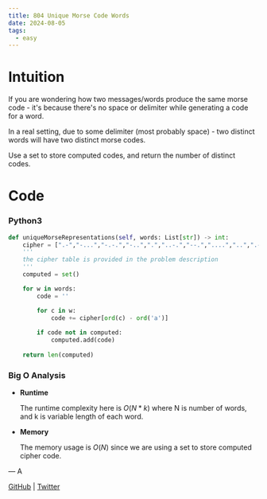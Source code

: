 ```yaml
---
title: 804 Unique Morse Code Words
date: 2024-08-05
tags:
  - easy
---
```


# Intuition

If you are wondering how two messages/words produce the same morse code - it's because there's no space or delimiter while generating a code for a word.

In a real setting, due to some delimiter (most probably space) - two distinct words will have two distinct morse codes.

Use a set to store computed codes, and return the number of distinct codes.


# Code

### Python3

```python
def uniqueMorseRepresentations(self, words: List[str]) -> int:
    cipher = [".-","-...","-.-.","-..",".","..-.","--.","....","..",".---","-.-",".-..","--","-.","---",".--.","--.-",".-.","...","-","..-","...-",".--","-..-","-.--","--.."]
    '''
    the cipher table is provided in the problem description
    '''
    computed = set()

    for w in words:
        code = ''

        for c in w:
            code += cipher[ord(c) - ord('a')]
        
        if code not in computed:
            computed.add(code)
            
    return len(computed)
```

### Big O Analysis

- **Runtime**

  The runtime complexity here is $O(N * k)$ where N is number of words, and k is variable length of each word.

- **Memory**

  The memory usage is $O(N)$ since we are using a set to store computed cipher code.

— A

[GitHub](https://github.com/AtharvaKamble) | [Twitter](https://twitter.com/AtharvaKamble07)
